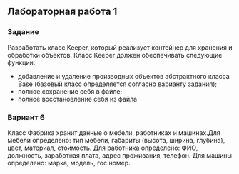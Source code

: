 ## Лабораторная работа 1  
### Задание
Разработать класс Keeper, который реализует контейнер для хранения и обработки
объектов. Класс Keeper должен обеспечивать следующие функции:  
* добавление и удаление производных объектов абстрактного класса Base (базовый
класс определяется согласно варианту задания);  
* полное сохранение себя в файле;  
* полное восстановление себя из файла  
### Вариант 6  
Класс Фабрика хранит данные о мебели, работниках и машинах.Для мебели
определено: тип мебели, габариты (высота, ширина, глубина), цвет, материал,
стоимость. Для работника определено: ФИО, должность, заработная плата,
адрес проживания, телефон. Для машины определено: марка, модель,
гос.номер.
